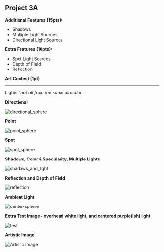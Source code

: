 ## Project 3A

**Additional Features (15pts):**
- Shadows
- Multiple Light Sources
- Directional Light Sources


**Extra Features (10pts):**
- Spot Light Sources
- Depth of Field
- Reflection

**Art Contest (1pt)**

---

Lights **not all from the same direction*

**Directional**

![directional_sphere](https://user-images.githubusercontent.com/59031606/110731867-b4c2e780-81e8-11eb-806d-f43d1b63ffbc.png)

**Point**

![point_sphere](https://user-images.githubusercontent.com/59031606/110860730-c2c54680-8282-11eb-952e-9ded0f1e1ae5.png)

**Spot**

![spot_sphere](https://user-images.githubusercontent.com/59031606/110731959-dde37800-81e8-11eb-8965-b812c40c72d4.png)


**Shadows, Color & Specularity, Multiple Lights**

![shadows_and_light](https://user-images.githubusercontent.com/59031606/110732132-2f8c0280-81e9-11eb-8ef9-94bb92a88cad.png)

**Reflection and Depth of Field**

![reflection](https://user-images.githubusercontent.com/80165299/110856395-3401fb00-827d-11eb-965a-8d42f7fa8b71.png)

**Ambient Light**

![center-sphere](https://user-images.githubusercontent.com/80165299/110858362-9cea7280-827f-11eb-85bd-097a63962888.png)

**Extra Test Image - overhead white light, and centered purple(ish) light**

![test](https://user-images.githubusercontent.com/59031606/110863866-ee4a3000-8286-11eb-99b5-51cebd66d614.png)

**Artistic Image**

![Artistic Image](https://user-images.githubusercontent.com/80165299/110858760-14200680-8280-11eb-920b-d0e6fcd5f3c3.png)
